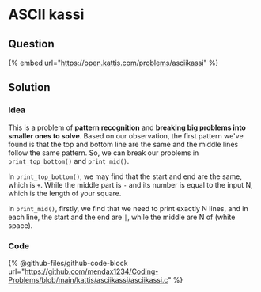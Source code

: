 # ASCII kassi

## Question

{% embed url="https://open.kattis.com/problems/asciikassi" %}

## Solution

### Idea

This is a problem of **pattern recognition** and **breaking big problems into smaller ones to solve**. Based on our observation, the first pattern we've found is that the top and bottom line are the same and the middle lines follow the same pattern. So, we can break our problems in `print_top_bottom()` and `print_mid()`.

In `print_top_bottom()`, we may find that the start and end are the same, which is `+`. While the middle part is `-` and its number is equal to the input N, which is the length of your square.

In `print_mid()`, firstly, we find that we need to print exactly N lines, and in each line, the start and the end are `|`, while the middle are N of  (white space).

### Code

{% @github-files/github-code-block url="https://github.com/mendax1234/Coding-Problems/blob/main/kattis/asciikassi/asciikassi.c" %}
